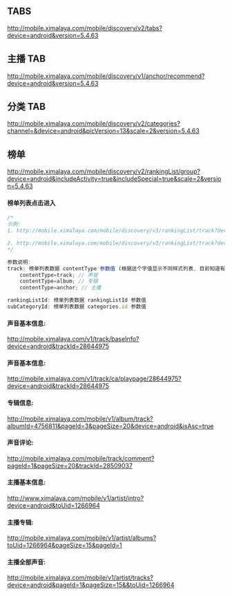 ## TABS
http://mobile.ximalaya.com/mobile/discovery/v2/tabs?device=android&version=5.4.63

## 主播 TAB
http://mobile.ximalaya.com/mobile/discovery/v1/anchor/recommend?device=android&version=5.4.63

## 分类 TAB
http://mobile.ximalaya.com/mobile/discovery/v2/categories?channel=&device=android&picVersion=13&scale=2&version=5.4.63

## 榜单
http://mobile.ximalaya.com/mobile/discovery/v2/rankingList/group?device=android&includeActivity=true&includeSpecial=true&scale=2&version=5.4.63

#### 榜单列表点击进入
```javascript
/*
示例: 
1. http://mobile.ximalaya.com/mobile/discovery/v3/rankingList/track?device=android&pageId=1&pageSize=20&rankingListId=57&target=main&version=5.4.63

2. http://mobile.ximalaya.com/mobile/discovery/v3/rankingList/track?device=android&pageId=1&pageSize=20&rankingListId=57&target=main&version=5.4.63&subCategoryId=12
*/

参数说明: 
track: 榜单列表数据 contentType 参数值 (根据这个字值显示不同样式列表, 目前知道有)
    contentType=track; // 声音
    contentType=album; // 专辑
    contentType=anchor; // 主播

rankingListId: 榜单列表数据 rankingListId 参数值
subCategoryId: 榜单列表数据 categories.id 参数值
```

#### 声音基本信息:
http://mobile.ximalaya.com/v1/track/baseInfo?device=android&trackId=28644975

#### 声音基本信息:
http://mobile.ximalaya.com/v1/track/ca/playpage/28644975?device=android&trackId=28644975

#### 专辑信息: 
http://mobile.ximalaya.com/mobile/v1/album/track?albumId=4756811&pageId=3&pageSize=20&device=android&isAsc=true

#### 声音评论: 
http://mobile.ximalaya.com/mobile/track/comment?pageId=1&pageSize=20&trackId=28509037

#### 主播基本信息:
http://www.ximalaya.com/mobile/v1/artist/intro?device=android&toUid=1266964

#### 主播专辑:
http://mobile.ximalaya.com/mobile/v1/artist/albums?toUid=1266964&pageSize=15&pageId=1

#### 主播全部声音:
http://mobile.ximalaya.com/mobile/v1/artist/tracks?device=android&pageId=1&pageSize=15&&toUid=1266964